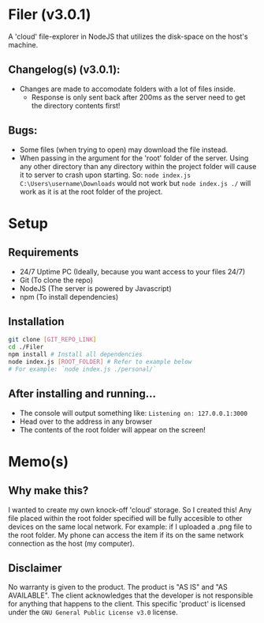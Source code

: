 # Filer (v3.0.1)
A 'cloud' file-explorer in NodeJS that utilizes the disk-space on the host's machine.

## Changelog(s) (v3.0.1):
-   Changes are made to accomodate folders with a lot of files inside.
    -   Response is only sent back after 200ms as the server need to get the directory contents first!

## Bugs:
-	Some files (when trying to open) may download the file instead.
-   When passing in the argument for the 'root' folder of the server. Using any other directory than any directory within the project folder will cause it to server to crash upon starting. So: `node index.js C:\Users\username\Downloads` would not work but `node index.js ./` will work as it is at the root folder of the project.

# Setup

## Requirements
-   24/7 Uptime PC (Ideally, because you want access to your files 24/7)
-   Git (To clone the repo)
-   NodeJS (The server is powered by Javascript)
-   npm (To install dependencies)

## Installation
```bash
git clone [GIT_REPO_LINK]
cd ./Filer
npm install # Install all dependencies
node index.js [ROOT_FOLDER] # Refer to example below
# For example: `node index.js ./personal/`
```
## After installing and running...
-   The console will output something like: `Listening on: 127.0.0.1:3000`
-   Head over to the address in any browser
-   The contents of the root folder will appear on the screen!

# Memo(s)
## Why make this?
I wanted to create my own knock-off 'cloud' storage. So I created this! Any file placed within the root folder specified will be fully accesible to other devices on the same local network. For example: if I uploaded a .png file to the root folder. My phone can access the item if its on the same network connection as the host (my computer).

## Disclaimer
No warranty is given to the product. The product is "AS IS" and "AS AVAILABLE". The client acknowledges that the developer is not responsible for anything that happens to the client. This specific 'product' is licensed under the `GNU General Public License v3.0` license.